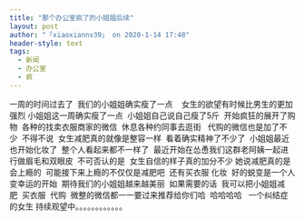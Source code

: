 ```yaml
---
title: "那个办公室疯了的小姐姐后续"
layout: post
author: "「xiaoxiannv39」 on 2020-1-14 17:48"
header-style: text
tags:
  - 新闻
  - 办公室
  - 疯
---
```


<head></head>
<body>
  一周的时间过去了&nbsp;&nbsp;我们的小姐姐确实瘦了一点&nbsp; &nbsp; 女生的欲望有时候比男生的更加强烈 小姐姐这一周确实瘦了一点&nbsp;&nbsp;小姐姐自己说自己瘦了5斤&nbsp;&nbsp;开始疯狂的展开了购物&nbsp;&nbsp;各种的找卖衣服商家的微信&nbsp;&nbsp;休息各种约同事去逛街&nbsp; &nbsp;代购的微信也是加了不少&nbsp;&nbsp;不得不说&nbsp;&nbsp;女生减肥真的就像是整容一样&nbsp;&nbsp;看着确实精神了不少了&nbsp;&nbsp;小姐姐最近也开始化妆了&nbsp;&nbsp;整个人看起来都不一样了&nbsp;&nbsp;最近开始在怂恿我们这群老阿姨一起进行做眉毛和双眼皮&nbsp;&nbsp;不可否认的是&nbsp;&nbsp;女生自信的样子真的加分不少 她说减肥真的是会上瘾的&nbsp;&nbsp;可能接下来上瘾的不仅仅是减肥吧&nbsp;&nbsp;还有买衣服 化妆&nbsp;&nbsp;好的蜕变是一个人变幸运的开始&nbsp;&nbsp;期待我们的小姐姐越来越美丽&nbsp;&nbsp;如果需要的话&nbsp;&nbsp;我可以把小姐姐减肥&nbsp;&nbsp;买衣服&nbsp;&nbsp;代购&nbsp;&nbsp;微整的微信都一一要过来推荐给你们哈&nbsp;&nbsp;哈哈哈哈&nbsp; &nbsp;一个纠结症的女生 持续观望中。。。。。。。。。。。。
</body>


